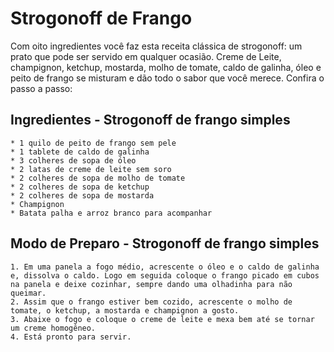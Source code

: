 # Strogonoff de Frango   

Com oito ingredientes você faz esta receita clássica de strogonoff: um prato que pode ser servido em qualquer ocasião. Creme de Leite, champignon, ketchup, mostarda, molho de tomate, caldo de galinha, óleo e peito de frango se misturam e dão todo o sabor que você merece. Confira o passo a passo:

## Ingredientes - Strogonoff de frango simples

    * 1 quilo de peito de frango sem pele
    * 1 tablete de caldo de galinha
    * 3 colheres de sopa de óleo
    * 2 latas de creme de leite sem soro
    * 2 colheres de sopa de molho de tomate 
    * 2 colheres de sopa de ketchup
    * 2 colheres de sopa de mostarda
    * Champignon
    * Batata palha e arroz branco para acompanhar

## Modo de Preparo - Strogonoff de frango simples

    1. Em uma panela a fogo médio, acrescente o óleo e o caldo de galinha e, dissolva o caldo. Logo em seguida coloque o frango picado em cubos na panela e deixe cozinhar, sempre dando uma olhadinha para não queimar.
    2. Assim que o frango estiver bem cozido, acrescente o molho de tomate, o ketchup, a mostarda e champignon a gosto.
    3. Abaixe o fogo e coloque o creme de leite e mexa bem até se tornar um creme homogêneo.
    4. Está pronto para servir.

